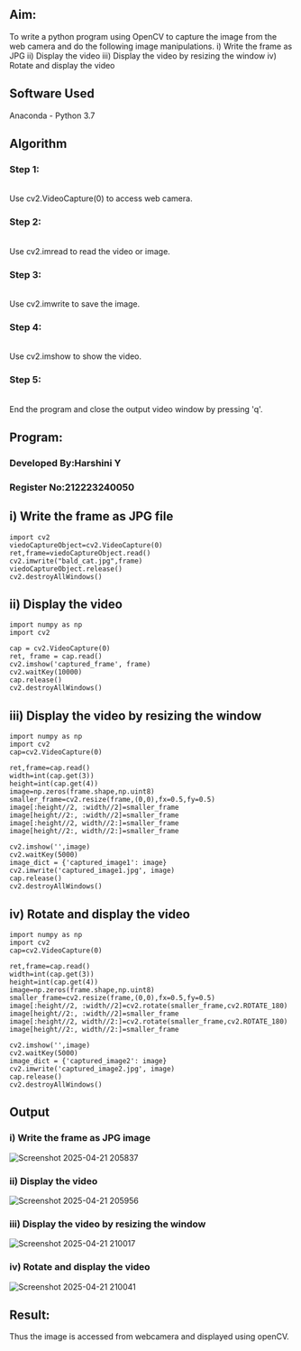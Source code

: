 
## Aim:
 
To write a python program using OpenCV to capture the image from the web camera and do the following image manipulations.
i) Write the frame as JPG 
ii) Display the video 
iii) Display the video by resizing the window
iv) Rotate and display the video

## Software Used
Anaconda - Python 3.7
## Algorithm
### Step 1:
<br>Use cv2.VideoCapture(0) to access web camera.

### Step 2:
<br>
Use cv2.imread to read the video or image.

### Step 3:
<br>Use cv2.imwrite to save the image.

### Step 4:
<br>Use cv2.imshow to show the video.

### Step 5:
<br>End the program and close the output video window by pressing 'q'.

## Program:

### Developed By:Harshini Y
### Register No:212223240050

## i) Write the frame as JPG file

```
import cv2
viedoCaptureObject=cv2.VideoCapture(0)
ret,frame=viedoCaptureObject.read()
cv2.imwrite("bald_cat.jpg",frame)
viedoCaptureObject.release()
cv2.destroyAllWindows()
```



## ii) Display the video
```
import numpy as np
import cv2

cap = cv2.VideoCapture(0)
ret, frame = cap.read()
cv2.imshow('captured_frame', frame)
cv2.waitKey(10000)
cap.release()
cv2.destroyAllWindows()
```



## iii) Display the video by resizing the window
```
import numpy as np
import cv2
cap=cv2.VideoCapture(0)

ret,frame=cap.read()
width=int(cap.get(3))
height=int(cap.get(4))
image=np.zeros(frame.shape,np.uint8)
smaller_frame=cv2.resize(frame,(0,0),fx=0.5,fy=0.5)
image[:height//2, :width//2]=smaller_frame
image[height//2:, :width//2]=smaller_frame
image[:height//2, width//2:]=smaller_frame
image[height//2:, width//2:]=smaller_frame

cv2.imshow('',image)
cv2.waitKey(5000)  
image_dict = {'captured_image1': image}
cv2.imwrite('captured_image1.jpg', image)
cap.release()
cv2.destroyAllWindows()
```



## iv) Rotate and display the video
```
import numpy as np
import cv2
cap=cv2.VideoCapture(0)

ret,frame=cap.read()
width=int(cap.get(3))
height=int(cap.get(4))
image=np.zeros(frame.shape,np.uint8)
smaller_frame=cv2.resize(frame,(0,0),fx=0.5,fy=0.5)
image[:height//2, :width//2]=cv2.rotate(smaller_frame,cv2.ROTATE_180)
image[height//2:, :width//2]=smaller_frame
image[:height//2, width//2:]=cv2.rotate(smaller_frame,cv2.ROTATE_180)
image[height//2:, width//2:]=smaller_frame

cv2.imshow('',image)
cv2.waitKey(5000) 
image_dict = {'captured_image2': image}
cv2.imwrite('captured_image2.jpg', image)
cap.release()
cv2.destroyAllWindows()
```
## Output

### i) Write the frame as JPG image
![Screenshot 2025-04-21 205837](https://github.com/user-attachments/assets/cf729389-6183-4d38-a6fb-f683ead3e721)




### ii) Display the video
![Screenshot 2025-04-21 205956](https://github.com/user-attachments/assets/b0007c42-f7f8-4b24-8f8b-989ff4cfb0df)



### iii) Display the video by resizing the window
![Screenshot 2025-04-21 210017](https://github.com/user-attachments/assets/00be4bdb-d30e-4697-8210-7c19f31ce6ed)




### iv) Rotate and display the video
![Screenshot 2025-04-21 210041](https://github.com/user-attachments/assets/76ab5863-3111-4bf2-9b67-0ba2cc0d716f)






## Result:
Thus the image is accessed from webcamera and displayed using openCV.
